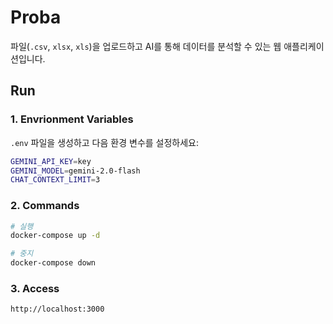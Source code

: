 # Proba

파일(`.csv`, `xlsx`, `xls`)을 업로드하고 AI를 통해 데이터를 분석할 수 있는 웹 애플리케이션입니다.

## Run

### 1. Envrionment Variables

`.env` 파일을 생성하고 다음 환경 변수를 설정하세요:

```bash
GEMINI_API_KEY=key
GEMINI_MODEL=gemini-2.0-flash
CHAT_CONTEXT_LIMIT=3
```

### 2. Commands

```bash
# 실행
docker-compose up -d

# 중지
docker-compose down
```

### 3. Access

`http://localhost:3000`
